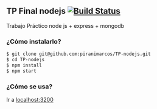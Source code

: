 ## TP Final nodejs   [![Build Status](https://travis-ci.org/piranimarcos/TP-nodejs.svg)](https://travis-ci.org/piranimarcos/TP-nodejs)

Trabajo Práctico node js + express + mongodb

### ¿Cómo instalarlo?

```bash
$ git clone git@github.com:piranimarcos/TP-nodejs.git
$ cd TP-nodejs
$ npm install
$ npm start
```

### ¿Cómo se usa?

Ir a [localhost:3200](http://127.0.0.1:3200)
